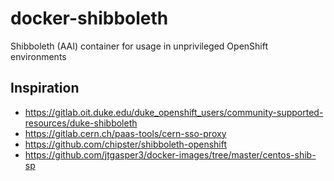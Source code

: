 # docker-shibboleth

Shibboleth (AAI) container for usage in unprivileged OpenShift environments

## Inspiration

- https://gitlab.oit.duke.edu/duke_openshift_users/community-supported-resources/duke-shibboleth
- https://gitlab.cern.ch/paas-tools/cern-sso-proxy
- https://github.com/chipster/shibboleth-openshift
- https://github.com/jtgasper3/docker-images/tree/master/centos-shib-sp

